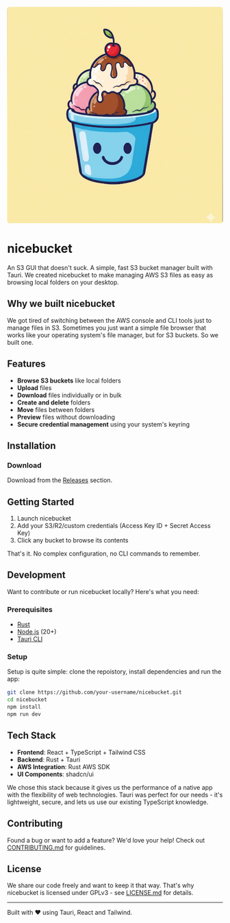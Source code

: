 ![Logo of nicebucket](./assets/logo.png)

# nicebucket

An S3 GUI that doesn't suck.
A simple, fast S3 bucket manager built with Tauri.
We created nicebucket to make managing AWS S3 files as easy as browsing local folders on your desktop.

## Why we built nicebucket

We got tired of switching between the AWS console and CLI tools just to manage files in S3.
Sometimes you just want a simple file browser that works like your operating system's file manager, but for S3 buckets.
So we built one.

## Features

- **Browse S3 buckets** like local folders
- **Upload** files
- **Download** files individually or in bulk
- **Create and delete** folders
- **Move** files between folders
- **Preview** files without downloading
- **Secure credential management** using your system's keyring

## Installation

### Download

Download from the [Releases](https://github.com/nicebucket-org/nicebucket/releases) section.

## Getting Started

1. Launch nicebucket
2. Add your S3/R2/custom credentials (Access Key ID + Secret Access Key)
3. Click any bucket to browse its contents

That's it. No complex configuration, no CLI commands to remember.

## Development

Want to contribute or run nicebucket locally? Here's what you need:

### Prerequisites

- [Rust](https://rustup.rs/)
- [Node.js](https://nodejs.org/) (20+)
- [Tauri CLI](https://v2.tauri.app/reference/cli/)

### Setup

Setup is quite simple: clone the repoistory, install dependencies and run the app:

```bash
git clone https://github.com/your-username/nicebucket.git
cd nicebucket
npm install
npm run dev
```

## Tech Stack

- **Frontend**: React + TypeScript + Tailwind CSS
- **Backend**: Rust + Tauri
- **AWS Integration**: Rust AWS SDK
- **UI Components**: shadcn/ui

We chose this stack because it gives us the performance of a native app with the flexibility of web technologies.
Tauri was perfect for our needs - it's lightweight, secure, and lets us use our existing TypeScript knowledge.

## Contributing

Found a bug or want to add a feature? We'd love your help! Check out [CONTRIBUTING.md](CONTRIBUTING.md) for guidelines.

## License

We share our code freely and want to keep it that way. That's why nicebucket is licensed under GPLv3 - see [LICENSE.md](LICENSE.md) for details.

---

Built with ❤️ using Tauri, React and Tailwind.
